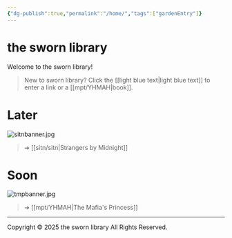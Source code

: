 ```yaml
---
{"dg-publish":true,"permalink":"/home/","tags":["gardenEntry"]}
---
```


# the sworn library
Welcome to the sworn library!

> New to sworn library?
Click the [[light blue text\|light blue text]] to enter a link or a [[mpt/YHMAH\|book]].

# Later
![sitnbanner.jpg](/img/user/a%20storage/sitnbanner.jpg)
> ➔ [[sitn/sitn\|Strangers by Midnight]]

# Soon
![tmpbanner.jpg](/img/user/a%20storage/tmpbanner.jpg)
>  ➔ [[mpt/YHMAH\|The Mafia's Princess]] 

---
Copyright © 2025 the sworn library
All Rights Reserved.